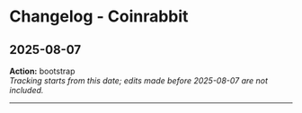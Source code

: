 # Changelog - Coinrabbit

## 2025-08-07
**Action:** bootstrap  
*Tracking starts from this date; edits made before 2025-08-07 are not included.*

---
